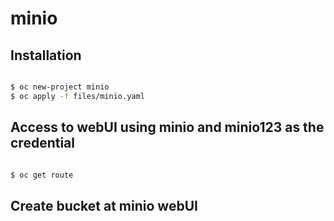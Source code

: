 # minio

## Installation

```bash

$ oc new-project minio
$ oc apply -f files/minio.yaml

```

## Access to webUI using minio and minio123 as the credential

```bash

$ oc get route

```

## Create bucket at minio webUI


